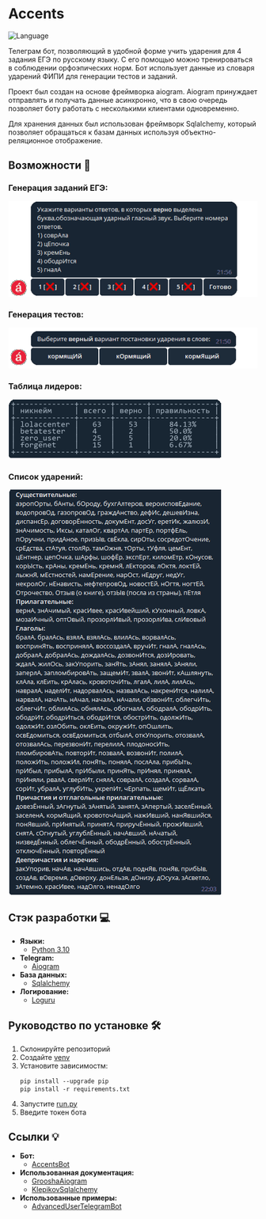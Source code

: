 # Accents

![Language](https://img.shields.io/badge/Language-Python3.10+-blue.svg?style=flat)

Телеграм бот, позволяющий в удобной форме учить ударения для 4 задания ЕГЭ по русскому языку. С его помощью можно тренироваться в соблюдении орфоэпических норм. Бот использует данные из словаря ударений ФИПИ для генерации тестов и заданий.

Проект был создан на основе фреймворка aiogram. Aiogram принуждает отправлять и получать данные асинхронно, что в свою очередь позволяет боту работать с несколькими клиентами одновременно.

Для хранения данных был использован фреймворк Sqlalchemy, который позволяет обращаться к базам данных используя объектно-реляционное отображение.

## Возможности 📌
### Генерация заданий ЕГЭ:
![til](assets/ege_showcase.gif)

### Генерация тестов:
![til](assets/test_showcase.gif)

### Таблица лидеров:
![til](assets/leaderboard_showcase.gif)

### Список ударений:
![til](assets/accents_showcase.gif)

## Стэк разработки 💻

- **Языки:**
  - [Python 3.10](https://www.python.org/downloads/release/python-3100)
- **Telegram:**
  - [Aiogram](https://docs.aiogram.dev/en/latest)
- **База данных:**
  - [Sqlalchemy](https://docs.sqlalchemy.org/en/14)
- **Логирование:**
  - [Loguru](https://loguru.readthedocs.io/en/stable/index.html)

## Руководство по установке 🛠

1. Склонируйте репозиторий
2. Создайте [venv](https://pythonchik.ru/okruzhenie-i-pakety/virtualnoe-okruzhenie-python-venv)
3. Установите зависимостм:
   ```
   pip install --upgrade pip
   pip install -r requirements.txt
   ```
4. Запустите [run.py](main.py)
5. Введите токен бота

## Ссылки 💡
- **Бот:**
  - [AccentsBot](https://t.me/learn_accents_bot)
- **Использованная документация:**
  - [GrooshaAiogram](https://mastergroosha.github.io/aiogram-3-guide/quickstart)
  - [KlepikovSqlalchemy](https://konstantinklepikov.github.io/myknowlegebase/notes/sqlalchemy-docs.html)
- **Использованные примеры:**
  - [AdvancedUserTelegramBot](https://github.com/BaggerFast/AdvancedUserTelegramBot)
